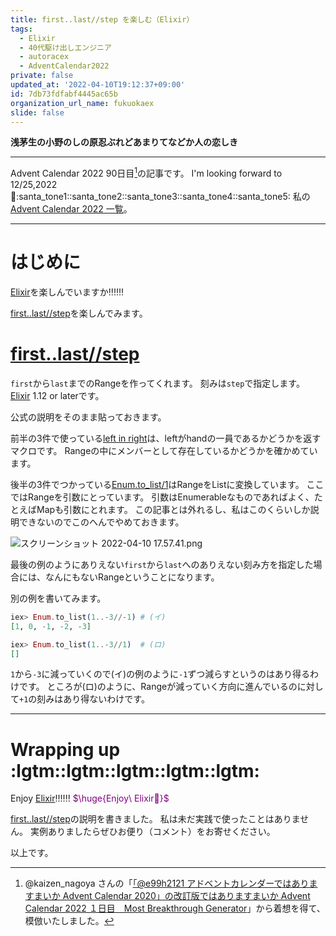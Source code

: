 ```yaml
---
title: first..last//step を楽しむ（Elixir）
tags:
  - Elixir
  - 40代駆け出しエンジニア
  - autoracex
  - AdventCalendar2022
private: false
updated_at: '2022-04-10T19:12:37+09:00'
id: 7db73fdfabf4445ac65b
organization_url_name: fukuokaex
slide: false
---
```

**浅茅生の小野のしの原忍ぶれどあまりてなどか人の恋しき**


---

Advent Calendar 2022 90日目[^1]の記事です。
I'm looking forward to 12/25,2022 :santa::santa_tone1::santa_tone2::santa_tone3::santa_tone4::santa_tone5:
私の[Advent Calendar 2022 一覧](https://docs.google.com/spreadsheets/d/1HQvFjagQLRPjOYAjDVzWp9S4b8dKixxvvaz_TtbZWto/edit#gid=1723448955)。

[^1]: @kaizen_nagoya さんの「[「@e99h2121 アドベントカレンダーではありますまいか Advent Calendar 2020」の改訂版ではありますまいか Advent Calendar 2022 １日目　Most Breakthrough Generator](https://qiita.com/kaizen_nagoya/items/49ebebee3a0377f3b59b)」から着想を得て、模倣いたしました。 

---



# はじめに

[Elixir](https://elixir-lang.org/)を楽しんでいますか:bangbang::bangbang::bangbang:

[first..last//step](https://hexdocs.pm/elixir/Kernel.html#..///3)を楽しんでみます。

# [first..last//step](https://hexdocs.pm/elixir/Kernel.html#..///3)

`first`から`last`までのRangeを作ってくれます。
刻みは`step`で指定します。
[Elixir](https://elixir-lang.org/) 1.12 or laterです。

公式の説明をそのまま貼っておきます。

前半の3件で使っている[left in right](https://hexdocs.pm/elixir/Kernel.html#in/2)は、leftがhandの一員であるかどうかを返すマクロです。
Rangeの中にメンバーとして存在しているかどうかを確かめています。

後半の3件でつかっている[Enum.to_list/1](https://hexdocs.pm/elixir/Enum.html#to_list/1)はRangeをListに変換しています。
ここではRangeを引数にとっています。
引数はEnumerableなものであればよく、たとえばMapも引数にとれます。
この記事とは外れるし、私はこのくらいしか説明できないのでこのへんでやめておきます。

![スクリーンショット 2022-04-10 17.57.41.png](https://qiita-image-store.s3.ap-northeast-1.amazonaws.com/0/131808/312af077-c477-5189-e4ce-24e9e5156d3c.png)




最後の例のようにありえない`first`から`last`へのありえない刻み方を指定した場合には、なんにもないRangeということになります。

別の例を書いてみます。

```elixir
iex> Enum.to_list(1..-3//-1) # (イ)
[1, 0, -1, -2, -3] 

iex> Enum.to_list(1..-3//1)  # (ロ) 
[]
```

`1`から`-3`に減っていくので(イ)の例のように`-1`ずつ減らすというのはあり得るわけです。
ところが(ロ)のように、Rangeが減っていく方向に進んでいるのに対して`+1`の刻みはあり得ないわけです。



---

# Wrapping up :lgtm::lgtm::lgtm::lgtm::lgtm:

Enjoy [Elixir](https://elixir-lang.org/):bangbang::bangbang::bangbang:
<font color="purple">$\huge{Enjoy\ Elixir🚀}$</font>

[first..last//step](https://hexdocs.pm/elixir/Kernel.html#..///3)の説明を書きました。
私は未だ実践で使ったことはありません。
実例ありましたらぜひお便り（コメント）をお寄せください。



以上です。





